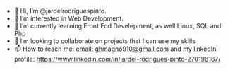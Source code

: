 - 👋 Hi, I’m @jardelrodriguespinto.
- 👀 I’m interested in Web Development.
- 🌱 I’m currently learning Front End Develepment, as well Linux, SQL and Php
- 💞️ I’m looking to collaborate on projects that I can use my skills
- 📫 How to reach me: email: ghmagno910@gmail.com and my linkedIn profile: https://www.linkedin.com/in/jardel-rodrigues-pinto-270198167/
